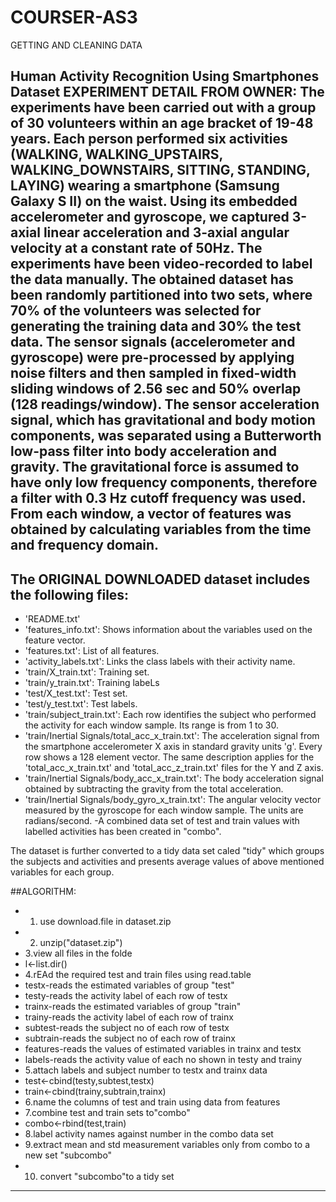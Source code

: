 # COURSER-AS3
GETTING AND CLEANING DATA

Human Activity Recognition Using Smartphones Dataset
EXPERIMENT DETAIL FROM OWNER:
The experiments have been carried out with a group of 30 volunteers within an age bracket of 19-48 years. 
Each person performed six activities (WALKING, WALKING_UPSTAIRS, WALKING_DOWNSTAIRS, SITTING, STANDING, LAYING) 
wearing a smartphone (Samsung Galaxy S II) on the waist. Using its embedded accelerometer and gyroscope, 
we captured 3-axial linear acceleration and 3-axial angular velocity at a constant rate of 50Hz. 
The experiments have been video-recorded to label the data manually. 
The obtained dataset has been randomly partitioned into two sets, where 70% of the volunteers was selected for generating the training data and 30% the test data. 
The sensor signals (accelerometer and gyroscope) were pre-processed by applying noise filters and 
then sampled in fixed-width sliding windows of 2.56 sec and 50% overlap (128 readings/window). 
The sensor acceleration signal, which has gravitational and body motion components, was separated using a Butterworth 
low-pass filter into body acceleration and gravity. 
The gravitational force is assumed to have only low frequency components, therefore a filter with 0.3 Hz cutoff frequency was used.
 From each window, a vector of features was obtained by calculating variables from the time and frequency domain. 
-----------------------------------------------------------------------------------------------------------------------------------------------------------------------------------------------------------------------------------------------------------------------------
The ORIGINAL DOWNLOADED dataset includes the following files:
-----------------------------------------------------------------------
- 'README.txt'
- 'features_info.txt': Shows information about the variables used on the feature vector.
- 'features.txt': List of all features.
- 'activity_labels.txt': Links the class labels with their activity name.
- 'train/X_train.txt': Training set.
- 'train/y_train.txt': Training labeLs
- 'test/X_test.txt': Test set.
- 'test/y_test.txt': Test labels.
- 'train/subject_train.txt': Each row identifies the subject who performed the activity for each window sample. 
Its range is from 1 to 30. 
- 'train/Inertial Signals/total_acc_x_train.txt': The acceleration signal from the smartphone accelerometer X axis in standard gravity units 'g'. Every row shows a 128 element vector. The same description applies for the 'total_acc_x_train.txt' and 'total_acc_z_train.txt' files for the Y and Z axis. 
- 'train/Inertial Signals/body_acc_x_train.txt': The body acceleration signal obtained by subtracting the gravity from the total acceleration. 
- 'train/Inertial Signals/body_gyro_x_train.txt': The angular velocity vector measured by the gyroscope for each window sample. The units are radians/second. 
-A combined data set of test and train values with labelled activities has been created in "combo".

The dataset is further converted to a tidy data set caled "tidy" which groups the subjects and activities and presents average values of above mentioned variables for each group.

 ##ALGORITHM:
 
-  1. use download.file in dataset.zip
-  2. unzip("dataset.zip")
- 3.view all files in the folde
-    l<-list.dir()
- 4.rEAd the required test and train files using read.table
- testx-reads the estimated variables of group "test" 
- testy-reads the activity label of each row of testx
- trainx-reads the estimated variables of group "train" 
- trainy-reads the activity label of each row of trainx
- subtest-reads the subject no of each row of testx
- subtrain-reads the subject no of each row of trainx
- features-reads the values of estimated variables in trainx and testx
- labels-reads  the activity value of each no shown in testy and trainy
- 5.attach labels and subject number  to testx and trainx data
- test<-cbind(testy,subtest,testx)
- train<-cbind(trainy,subtrain,trainx)
- 6.name the columns of test and train using data from features
- 7.combine test and train sets to"combo"
- combo<-rbind(test,train)
- 8.label activity names against number in the combo data set
- 9.extract mean and std measurement variables only from combo to a new set "subcombo"
- 10. convert "subcombo"to a tidy set

----------------------------------------------------------------------------------------------------------------------------------------
